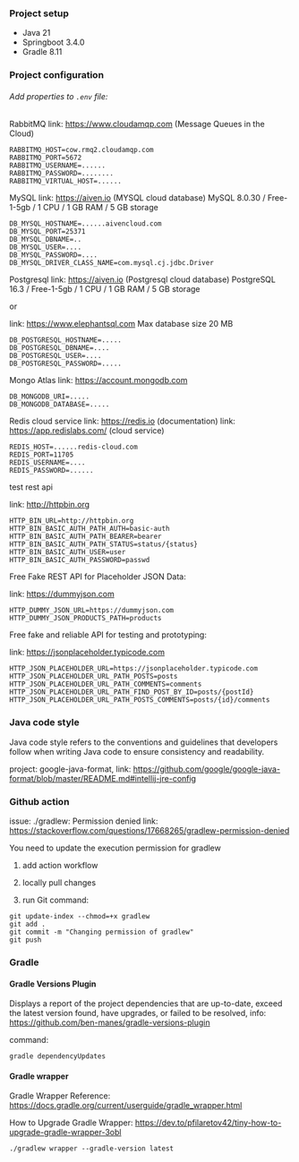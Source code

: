 ### Project setup

* Java 21
* Springboot 3.4.0
* Gradle 8.11

### Project configuration

###### Add properties to `.env` file:

RabbitMQ
link: https://www.cloudamqp.com (Message Queues in the Cloud)

```
RABBITMQ_HOST=cow.rmq2.cloudamqp.com
RABBITMQ_PORT=5672
RABBITMQ_USERNAME=......
RABBITMQ_PASSWORD=........
RABBITMQ_VIRTUAL_HOST=......
```

MySQL
link: https://aiven.io (MYSQL cloud database)
MySQL 8.0.30 / Free-1-5gb / 1 CPU / 1 GB RAM / 5 GB storage

```
DB_MYSQL_HOSTNAME=......aivencloud.com
DB_MYSQL_PORT=25371
DB_MYSQL_DBNAME=..
DB_MYSQL_USER=....
DB_MYSQL_PASSWORD=....
DB_MYSQL_DRIVER_CLASS_NAME=com.mysql.cj.jdbc.Driver
```

Postgresql
link: https://aiven.io (Postgresql cloud database)
PostgreSQL 16.3 / Free-1-5gb / 1 CPU / 1 GB RAM / 5 GB storage

or

link: https://www.elephantsql.com
Max database size 20 MB

```
DB_POSTGRESQL_HOSTNAME=.....
DB_POSTGRESQL_DBNAME=....
DB_POSTGRESQL_USER=....
DB_POSTGRESQL_PASSWORD=.....
```

Mongo Atlas
link: https://account.mongodb.com

```
DB_MONGODB_URI=.....
DB_MONGODB_DATABASE=.....
```

Redis cloud service
link:  https://redis.io (documentation)
link:  https://app.redislabs.com/ (cloud service)

```
REDIS_HOST=......redis-cloud.com
REDIS_PORT=11705
REDIS_USERNAME=....
REDIS_PASSWORD=......
```

test rest api

link: http://httpbin.org

```
HTTP_BIN_URL=http://httpbin.org
HTTP_BIN_BASIC_AUTH_PATH_AUTH=basic-auth
HTTP_BIN_BASIC_AUTH_PATH_BEARER=bearer
HTTP_BIN_BASIC_AUTH_PATH_STATUS=status/{status}
HTTP_BIN_BASIC_AUTH_USER=user
HTTP_BIN_BASIC_AUTH_PASSWORD=passwd
```

Free Fake REST API for Placeholder JSON Data:

link: https://dummyjson.com

```
HTTP_DUMMY_JSON_URL=https://dummyjson.com
HTTP_DUMMY_JSON_PRODUCTS_PATH=products
```

Free fake and reliable API for testing and prototyping:

link: https://jsonplaceholder.typicode.com

```
HTTP_JSON_PLACEHOLDER_URL=https://jsonplaceholder.typicode.com
HTTP_JSON_PLACEHOLDER_URL_PATH_POSTS=posts
HTTP_JSON_PLACEHOLDER_URL_PATH_COMMENTS=comments
HTTP_JSON_PLACEHOLDER_URL_PATH_FIND_POST_BY_ID=posts/{postId}
HTTP_JSON_PLACEHOLDER_URL_PATH_POSTS_COMMENTS=posts/{id}/comments
```

### Java code style

Java code style refers to the conventions and guidelines that developers follow when writing Java code to ensure
consistency and readability.

project: google-java-format,
link: https://github.com/google/google-java-format/blob/master/README.md#intellij-jre-config

### Github action

issue:  ./gradlew: Permission denied
link: https://stackoverflow.com/questions/17668265/gradlew-permission-denied

You need to update the execution permission for gradlew

1. add action workflow

2. locally pull changes

3. run Git command:

```
git update-index --chmod=+x gradlew
git add .
git commit -m "Changing permission of gradlew"
git push
```

### Gradle

#### Gradle Versions Plugin

Displays a report of the project dependencies that are up-to-date, exceed the latest version found, have upgrades, or
failed to be resolved, info: https://github.com/ben-manes/gradle-versions-plugin

command:

```
gradle dependencyUpdates
```

#### Gradle wrapper

Gradle Wrapper Reference:
https://docs.gradle.org/current/userguide/gradle_wrapper.html

How to Upgrade Gradle Wrapper:
https://dev.to/pfilaretov42/tiny-how-to-upgrade-gradle-wrapper-3obl

```
./gradlew wrapper --gradle-version latest
```